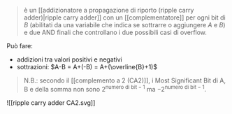 > è un [[addizionatore a propagazione di riporto (ripple carry adder)|ripple carry adder]] con un [[complementatore]] per ogni bit di $B$ (abilitati da una variabile che indica se sottrarre o aggiungere $A$ e $B$) e due AND finali che controllano i due possibili casi di overflow.

Può fare:
- addizioni tra valori positivi e negativi
- sottrazioni: $A-B = A+(-B) = A+(\overline{B}+1)$

> N.B.: secondo il [[complemento a 2 (CA2)]], i Most Significant Bit di A, B e della somma non sono $2^{\text{numero di bit}-1}$ ma $-2^{\text{numero di bit}-1}$.



![[ripple carry adder CA2.svg]]